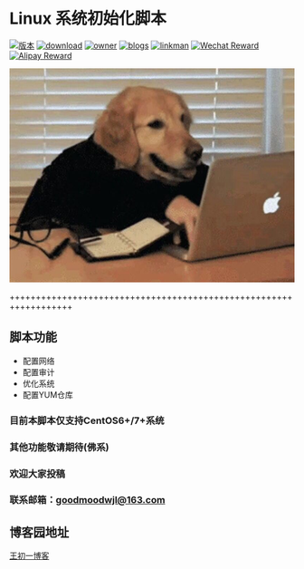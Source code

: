 # Linux 系统初始化脚本

[![版本](https://img.shields.io/badge/version-3.6.0-brightgreen.svg)](https://github.com/Chuyio/ConfigLinux)
[![download](https://img.shields.io/badge/download-99K-yellowgreen.svg)](https://github.com/Chuyio/ConfigLinux/archive/master.zip)
[![owner](https://img.shields.io/badge/owner-open%20source-orange.svg)](https://github.com/Chuyio)
[![blogs](https://img.shields.io/badge/blogs-cnlogs-yellow.svg)](https://www.cnblogs.com/LuckWJL/)
[![linkman](https://img.shields.io/badge/linkman-WeChat-green.svg)](http://images.cnblogs.com/cnblogs_com/LuckWJL/988555/o_WeChat.jpg)
[![Wechat Reward](https://img.shields.io/badge/Wechat-Reward-red.svg)](https://www.cnblogs.com/images/cnblogs_com/LuckWJL/988555/o_%e5%be%ae%e4%bf%a1%e8%b5%9e%e8%b5%8f%e7%a0%81.jpg)
[![Alipay Reward](https://img.shields.io/badge/Alipay-Reward-blue.svg)](https://www.cnblogs.com/images/cnblogs_com/LuckWJL/988555/o_%e6%94%af%e4%bb%98%e5%ae%9d%e6%94%b6%e6%ac%be%e7%a0%81.png)

![OPdog](https://github.com/Chuyio/opt_sys/blob/master/wcy.jpg?raw=true)

++++++++++++++++++++++++++++++++++++++++++++++++++++++++++++++++++

## 脚本功能
* 配置网络
* 配置审计
* 优化系统
* 配置YUM仓库

### 目前本脚本仅支持CentOS6+/7+系统

### 其他功能敬请期待(佛系)

### 欢迎大家投稿

### 联系邮箱：goodmoodwjl@163.com

## 博客园地址
[王初一博客](https://www.cnblogs.com/LuckWJL/p/9529142.html)

